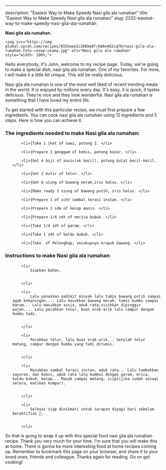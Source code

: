 ---
description: "Easiest Way to Make Speedy Nasi gila ala rumahan"
title: "Easiest Way to Make Speedy Nasi gila ala rumahan"
slug: 2332-easiest-way-to-make-speedy-nasi-gila-ala-rumahan

<p>
	<strong>Nasi gila ala rumahan</strong>. 
	
</p>
<p>
	
	<img src="https://img-global.cpcdn.com/recipes/932baee1c2089a8f/680x482cq70/nasi-gila-ala-rumahan-foto-resep-utama.jpg" alt="Nasi gila ala rumahan" style="width: 100%;">
	
	
</p>
<p>
	Hello everybody, it's John, welcome to my recipe page. Today, we're going to make a special dish, nasi gila ala rumahan. One of my favorites. For mine, I will make it a little bit unique. This will be really delicious.
</p>
	
<p>
	Nasi gila ala rumahan is one of the most well liked of recent trending meals in the world. It is enjoyed by millions every day. It's easy, it is quick, it tastes delicious. They're nice and they look wonderful. Nasi gila ala rumahan is something that I have loved my entire life.
</p>
<p>
	
</p>

<p>
To get started with this particular recipe, we must first prepare a few ingredients. You can cook nasi gila ala rumahan using 12 ingredients and 5 steps. Here is how you can achieve it.
</p>

<h3>The ingredients needed to make Nasi gila ala rumahan:</h3>

<ol>
	
		<li>{Take 1 ikat of sawi, potong 2. </li>
	
		<li>{Prepare 1 genggam of kobis, potong kasar. </li>
	
		<li>{Get 4 biji of sosis(uk kecil), potong bulat kecil-kecil. </li>
	
		<li>{Get 2 butir of telur. </li>
	
		<li>{Get 6 siung of bawang merah,iris halus. </li>
	
		<li>{Make ready 3 siung of bawang putih, iris halus. </li>
	
		<li>{Prepare 1 of scht sambal terasi instan. </li>
	
		<li>{Prepare 2 sdm of kecap manis. </li>
	
		<li>{Prepare 1/4 sdt of merica bubuk. </li>
	
		<li>{Take 1/4 sdt of garam. </li>
	
		<li>{Take 1 sdt of kaldu bubuk. </li>
	
		<li>{Take  of Pelengkap; secukupnya krupuk bawang. </li>
	
</ol>
<p>
	
</p>

<h3>Instructions to make Nasi gila ala rumahan:</h3>

<ol>
	
		<li>
			Siapkan bahan.
			
			
		</li>
	
		<li>
			Lalu panaskan sedikit minyak lalu tumis bawang putih sampai agak kekuningan.... Lalu masukkan bawang merah, tumis bumbu sampai harum... Lalu masukkan sosis, aduk rata,sisihkan dipinggir wajan.... Lalu pecahkan telur, buat orak-arik lalu campur dengan bumbu tadi.
			
			
		</li>
	
		<li>
			Pecahkan telur, lalu buat orak-arik... Setelah telur matang, campur dengan bumbu yang tadi ditumis.
			
			
		</li>
	
		<li>
			Masukkan sambal terasi instan, aduk rata... Lalu tambahkan sayuran, dan kobis, aduk rata lalu bumbui dengan garam, mrica, kaldu bubuk, kecap... Masak sampai matang, icipi(jika sudah sesuai selera, matikan kompor).
			
			
		</li>
	
		<li>
			Selesai siap dinikmati untuk sarapan dipagi hari sebelum beraktifias 👫.
			
			
		</li>
	
</ol>

<p>
	
</p>

<p>
	So that is going to wrap it up with this special food nasi gila ala rumahan recipe. Thank you very much for your time. I'm sure that you will make this at home. There is gonna be more interesting food at home recipes coming up. Remember to bookmark this page on your browser, and share it to your loved ones, friends and colleague. Thanks again for reading. Go on get cooking!
</p>
